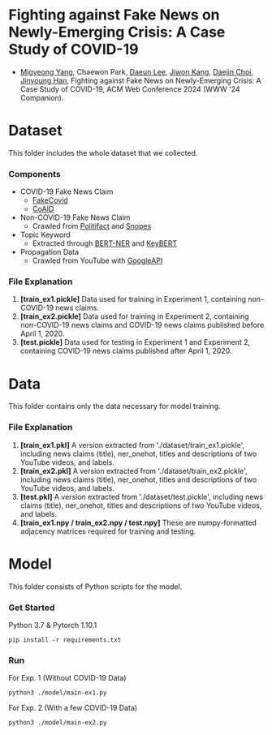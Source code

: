 # Fighting against Fake News on Newly-Emerging Crisis: A Case Study of COVID-19
- [Migyeong Yang](https://sites.google.com/view/migyeong-yang), Chaewon Park, [Daeun Lee](https://sites.google.com/view/daeun-lee), [Jiwon Kang](https://ji1kang.github.io/), [Daejin Choi](https://daejin-choi.github.io/), [Jinyoung Han](https://sites.google.com/site/jyhantop/), Fighting against Fake News on Newly-Emerging Crisis: A Case Study of COVID-19, ACM Web Conference 2024 (WWW '24 Companion).


# Dataset
This folder includes the whole dataset that we collected. 

### Components
- COVID-19 Fake News Claim
	- [FakeCovid](https://gautamshahi.github.io/FakeCovid/)
	- [CoAID](https://github.com/cuilimeng/CoAID) 
- Non-COVID-19 Fake News Claim 
	- Crawled from [Politifact](https://www.politifact.com/) and [Snopes](https://www.snopes.com/)
- Topic Keyword
  - Extracted through [BERT-NER](https://github.com/kamalkraj/BERT-NER) and [KeyBERT](https://doi.org/10.5281/zenodo.4461265)
- Propagation Data
  - Crawled from YouTube with [GoogleAPI](https://developers.google.com/youtube/)
 
### File Explanation
1. **[train_ex1.pickle]** Data used for training in Experiment 1, containing non-COVID-19 news claims.
2. **[train_ex2.pickle]** Data used for training in Experiment 2, containing non-COVID-19 news claims and COVID-19 news claims published before April 1, 2020.
3. **[test.pickle]** Data used for testing in Experiment 1 and Experiment 2, containing COVID-19 news claims published after April 1, 2020.


# Data
This folder contains only the data necessary for model training.

### File Explanation
1. **[train_ex1.pkl]** A version extracted from './dataset/train_ex1.pickle', including news claims (title), ner_onehot, titles and descriptions of two YouTube videos, and labels.
2. **[train_ex2.pkl]** A version extracted from './dataset/train_ex2.pickle', including news claims (title), ner_onehot, titles and descriptions of two YouTube videos, and labels.
3. **[test.pkl]** A version extracted from './dataset/test.pickle', including news claims (title), ner_onehot, titles and descriptions of two YouTube videos, and labels.
4. **[train_ex1.npy / train_ex2.npy / test.npy]** These are numpy-formatted adjacency matrices required for training and testing.


# Model
This folder consists of Python scripts for the model.

### Get Started
Python 3.7 & Pytorch 1.10.1
```
pip install -r requirements.txt
```

### Run
For Exp. 1 (Without COVID-19 Data)
```
python3 ./model/main-ex1.py
```

For Exp. 2 (With a few COVID-19 Data)
```
python3 ./model/main-ex2.py
```
